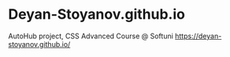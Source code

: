 # Deyan-Stoyanov.github.io
AutoHub project, CSS Advanced Course @ Softuni https://deyan-stoyanov.github.io/
